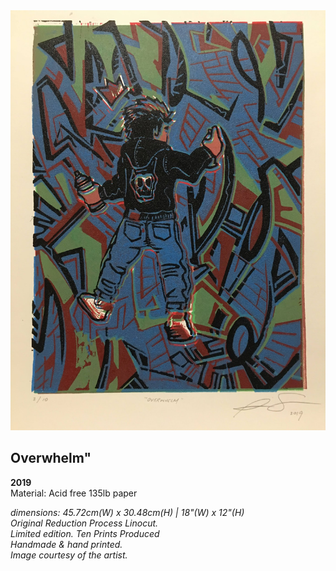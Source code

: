 <img src = "images/IMG_7777.jpg" width="800">
 
## Overwhelm"
**2019**<br>
Material: Acid free 135lb paper <br>

*dimensions: 45.72cm(W) x 30.48cm(H)   |   18"(W) x 12"(H)* <br>
*Original Reduction Process Linocut.* <br> 
*Limited edition. Ten Prints Produced* <br>
*Handmade & hand printed.* <br>
*Image courtesy of the artist.* <br>

